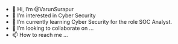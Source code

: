 - 👋 Hi, I’m @VarunSurapur
- 👀 I’m interested in Cyber Security
- 🌱 I’m currently learning Cyber Security for the role SOC Analyst.
- 💞️ I’m looking to collaborate on ...
- 📫 How to reach me ...

<!---
VarunSurapur/VarunSurapur is a ✨ special ✨ repository because its `README.md` (this file) appears on your GitHub profile.
You can click the Preview link to take a look at your changes.
--->
